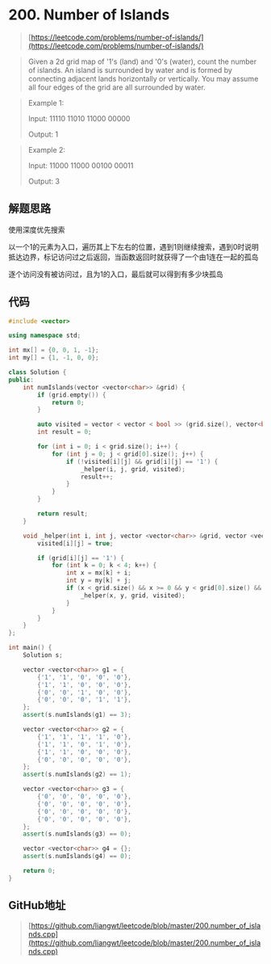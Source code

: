 # 200. Number of Islands

> [https://leetcode.com/problems/number-of-islands/](https://leetcode.com/problems/number-of-islands/)

> Given a 2d grid map of '1's (land) and '0's (water), count the number of islands. An island is surrounded by water and is formed by connecting adjacent lands horizontally or vertically. You may assume all four edges of the grid are all surrounded by water.

> Example 1:
> 
> Input:
> 11110
> 11010
> 11000
> 00000
> 
> Output: 1

> Example 2:
> 
> Input:
> 11000
> 11000
> 00100
> 00011
> 
> Output: 3

## 解题思路

使用深度优先搜索

以一个1的元素为入口，遍历其上下左右的位置，遇到1则继续搜索，遇到0时说明抵达边界，标记访问过之后返回，当函数返回时就获得了一个由1连在一起的孤岛

逐个访问没有被访问过，且为1的入口，最后就可以得到有多少块孤岛

## 代码

```cpp
#include <vector>

using namespace std;

int mx[] = {0, 0, 1, -1};
int my[] = {1, -1, 0, 0};

class Solution {
public:
    int numIslands(vector <vector<char>> &grid) {
        if (grid.empty()) {
            return 0;
        }

        auto visited = vector < vector < bool >> (grid.size(), vector<bool>(grid[0].size(), false));
        int result = 0;

        for (int i = 0; i < grid.size(); i++) {
            for (int j = 0; j < grid[0].size(); j++) {
                if (!visited[i][j] && grid[i][j] == '1') {
                    _helper(i, j, grid, visited);
                    result++;
                }
            }
        }

        return result;
    }

    void _helper(int i, int j, vector <vector<char>> &grid, vector <vector<bool>> &visited) {
        visited[i][j] = true;

        if (grid[i][j] == '1') {
            for (int k = 0; k < 4; k++) {
                int x = mx[k] + i;
                int y = my[k] + j;
                if (x < grid.size() && x >= 0 && y < grid[0].size() && y >= 0 && !visited[x][y]) {
                    _helper(x, y, grid, visited);
                }
            }
        }
    }
};

int main() {
    Solution s;

    vector <vector<char>> g1 = {
        {'1', '1', '0', '0', '0'},
        {'1', '1', '0', '0', '0'},
        {'0', '0', '1', '0', '0'},
        {'0', '0', '0', '1', '1'},
    };
    assert(s.numIslands(g1) == 3);

    vector <vector<char>> g2 = {
        {'1', '1', '1', '1', '0'},
        {'1', '1', '0', '1', '0'},
        {'1', '1', '0', '0', '0'},
        {'0', '0', '0', '0', '0'},
    };
    assert(s.numIslands(g2) == 1);

    vector <vector<char>> g3 = {
        {'0', '0', '0', '0', '0'},
        {'0', '0', '0', '0', '0'},
        {'0', '0', '0', '0', '0'},
        {'0', '0', '0', '0', '0'},
    };
    assert(s.numIslands(g3) == 0);

    vector <vector<char>> g4 = {};
    assert(s.numIslands(g4) == 0);

    return 0;
}
```

## GitHub地址

> [https://github.com/liangwt/leetcode/blob/master/200.number_of_islands.cpp](https://github.com/liangwt/leetcode/blob/master/200.number_of_islands.cpp)
